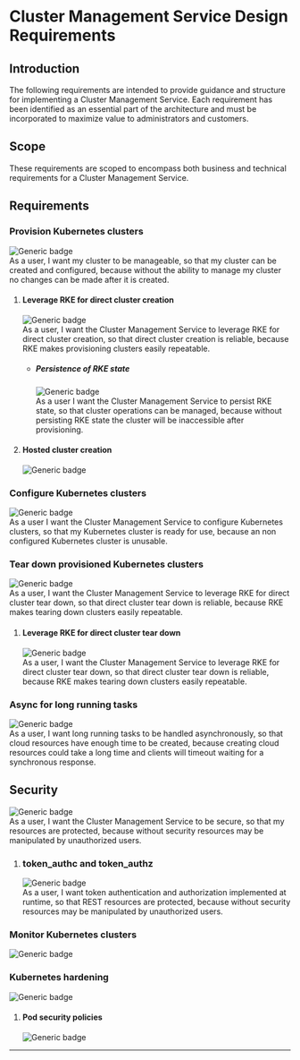 # Cluster Management Service Design Requirements
## Introduction  
The following requirements are intended to provide guidance and structure for 
implementing a Cluster Management Service. Each requirement has been identified 
as an essential part of the architecture and must be incorporated to maximize 
value to administrators and customers.

## Scope  
These requirements are scoped to encompass both business and technical 
requirements for a Cluster Management Service.  

## Requirements

### Provision Kubernetes clusters
![Generic badge](https://img.shields.io/badge/BUSINESS-MVP-GREEN.svg)  
As a user, I want my cluster to be manageable, so that my cluster 
can be created and configured, because without the ability to manage 
my cluster no changes can be made after it is created.

1.  #### Leverage RKE for direct cluster creation
    ![Generic badge](https://img.shields.io/badge/TECHNICAL-MVP-GREEN.svg)  
    As a user, I want the Cluster Management Service to leverage RKE for direct cluster creation, 
    so that direct cluster creation is reliable, 
    because RKE makes provisioning clusters easily repeatable.  
    - ##### Persistence of RKE state
      ![Generic badge](https://img.shields.io/badge/TECHNICAL-MVP-GREEN.svg)  
      As a user I want the Cluster Management Service to persist RKE state, so that cluster 
      operations can be managed, because without persisting RKE state the cluster will be 
      inaccessible after provisioning. 
      
2.  #### Hosted cluster creation  
    ![Generic badge](https://img.shields.io/badge/TECHNICAL-POSTMVP-YELLOW.svg) 

### Configure Kubernetes clusters  
![Generic badge](https://img.shields.io/badge/BUSINESS-MVP-GREEN.svg)  
As a user I want the Cluster Management Service to configure Kubernetes clusters, 
so that my Kubernetes cluster is ready for use, 
because an non configured Kubernetes cluster is unusable.  

### Tear down provisioned Kubernetes clusters  
![Generic badge](https://img.shields.io/badge/BUSINESS-MVP-GREEN.svg)  
As a user, I want the Cluster Management Service to leverage RKE for direct cluster tear down, 
so that direct cluster tear down is reliable, 
because RKE makes tearing down clusters easily repeatable.  

1.  #### Leverage RKE for direct cluster tear down
    ![Generic badge](https://img.shields.io/badge/TECHNICAL-MVP-GREEN.svg)  
    As a user, I want the Cluster Management Service to leverage RKE for direct cluster tear down, 
    so that direct cluster tear down is reliable, 
    because RKE makes tearing down clusters easily repeatable.
    
### Async for long running tasks  
![Generic badge](https://img.shields.io/badge/TECHNICAL-MVP-GREEN.svg)  
As a user, I want long running tasks to be handled asynchronously, 
so that cloud resources have enough time to be created, 
because creating cloud resources could take a long time and clients will timeout waiting for a synchronous response.  

## Security  
![Generic badge](https://img.shields.io/badge/BUSINESS-MVP-GREEN.svg)  
As a user, I want the Cluster Management Service to be secure, 
so that my resources are protected, 
because without security resources may be manipulated by unauthorized users.   

1.  ### token_authc and token_authz  
    ![Generic badge](https://img.shields.io/badge/TECHNICAL-MVP-GREEN.svg)  
    As a user, I want token authentication and authorization implemented at runtime, 
    so that REST resources are protected, 
    because without security resources may be manipulated by unauthorized users.

### Monitor Kubernetes clusters  
![Generic badge](https://img.shields.io/badge/BUSINESS-POSTMVP-YELLOW.svg)  

### Kubernetes hardening
![Generic badge](https://img.shields.io/badge/BUSINESS-POSTMVP-YELLOW.svg)  

1.  #### Pod security policies  
    ![Generic badge](https://img.shields.io/badge/TECHNICAL-POSTMVP-YELLOW.svg)   
    
--- 

    
        
